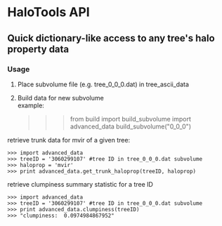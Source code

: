 HaloTools API
====================

Quick dictionary-like access to any tree's halo property data
---------------------

### Usage

1) Place subvolume file (e.g. tree_0_0_0.dat) in tree_ascii_data<br>
2) Build data for new subvolume<br>
example: <br>

	>>> from build import build_subvolume
	>>> import advanced_data
	>>> build_subvolume("0_0_0")

retrieve trunk data for mvir of a given tree: <br>

	>>> import advanced_data
	>>> treeID = '3060299107' #tree ID in tree_0_0_0.dat subvolume
	>>> haloprop = 'mvir'
	>>> print advanced_data.get_trunk_haloprop(treeID, haloprop)

retrieve clumpiness summary statistic for a tree ID <br>

	>>> import advanced_data
	>>> treeID = '3060299107' #tree ID in tree_0_0_0.dat subvolume
	>>> print advanced_data.clumpiness(treeID)
	>>> "clumpiness:  0.0974984867952"